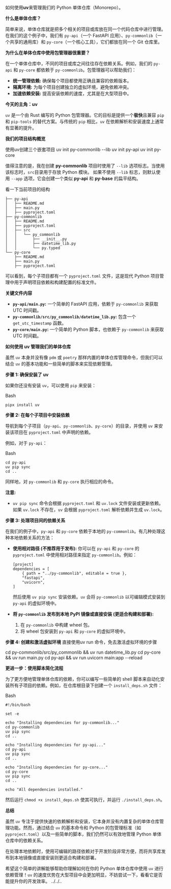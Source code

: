 如何使用**uv**来管理我们的 Python 单体仓库（Monorepo）。

**什么是单体仓库？**

简单来说，单体仓库就是把多个相关的项目或库放在同一个代码仓库中进行管理。
在我们的这个例子中，我们有 `py-api`（一个 FastAPI 应用）、`py-commonlib`（一个共享的通用库）和 `py-core`（一个核心工具），它们都放在同一个 Git 仓库里。

**为什么在单体仓库中使用包管理器很重要？**

在一个单体仓库中，不同的项目或库之间往往存在依赖关系。例如，我们的 `py-api` 和 `py-core` 都依赖于 `py-commonlib`。包管理器可以帮助我们：

- **统一管理依赖:** 确保每个项目都使用正确且兼容的依赖版本。
- **隔离环境:** 为每个项目创建独立的虚拟环境，避免依赖冲突。
- **加速依赖安装:** 提高安装依赖的速度，尤其是在大型项目中。

**今天的主角：uv**

`uv` 是一个由 Rust 编写的 Python 包管理器。它的目标是提供一个**极快**且兼容 `pip` 和 `pip-tools` 的替代方案。与传统的 `pip` 相比，`uv` 在依赖解析和安装速度上通常有显著的提升。

**我们的项目结构概览**

使用uv创建三个嵌套项目
uv init py-commonlib --lib
uv init py-api
uv init py-core

值得注意的是，我在创建 **py-commonlib** 项目时使用了 `--lib` 选项标志。当使用该标志时，`src`目录用于存放 Python 模块。
如果不使用 `--lib` 标志，则默认使用 `--app` 选项，它会创建一个类似 **py-api** 和 **py-base** 的扁平结构。

看一下当前项目的结构

```
├── py-api
│   ├── README.md
│   ├── main.py
│   ├── pyproject.toml
├── py-commonlib
│   ├── README.md
│   ├── pyproject.toml
│   ├── src
│   │   └── py_commonlib
│   │       ├── __init__.py
│   │       ├── datetime_lib.py
│   │       └── py.typed
└── py-core
    ├── README.md
    ├── main.py
    ├── pyproject.toml
```

可以看到，每个子项目都有一个 `pyproject.toml` 文件，这是现代 Python 项目管理中用于声明项目依赖和构建配置的标准文件。

**关键文件内容**

- **`py-api/main.py`:** 一个简单的 FastAPI 应用，依赖于 `py-commonlib` 来获取 UTC 时间戳。
- **`py-commonlib/src/py_commonlib/datetime_lib.py`:** 包含一个 `get_utc_timestamp` 函数。
- **`py-core/main.py`:** 一个简单的 Python 脚本，也依赖于 `py-commonlib` 来获取 UTC 时间戳。


**如何使用 uv 管理我们的单体仓库**

虽然 `uv` 本身并没有像 `pdm` 或 `poetry` 那样内置的单体仓库管理命令，但我们可以结合 `uv` 的基本功能和一些简单的脚本来实现依赖管理。

**步骤 1: 确保安装了 uv**

如果你还没有安装 `uv`，可以使用 `pip` 来安装：

Bash

```
pipx install uv
```

**步骤 2: 在每个子项目中安装依赖**

导航到每个子项目（`py-api`、`py-commonlib`、`py-core`）的目录，并使用 `uv` 来安装该项目在 `pyproject.toml` 中声明的依赖。

例如，对于 `py-api`：

Bash

```
cd py-api
uv pip sync
cd ..
```

同样地，对 `py-commonlib` 和 `py-core` 执行相应的命令。

**注意:**

- `uv pip sync` 命令会根据 `pyproject.toml` 和 `uv.lock` 文件安装或更新依赖。如果 `uv.lock` 不存在，`uv` 会根据 `pyproject.toml` 解析依赖并生成 `uv.lock`。

**步骤 3: 处理项目间的依赖关系**

在我们的例子中，`py-api` 和 `py-core` 依赖于本地的 `py-commonlib`。有几种处理这种本地依赖关系的方法：

- **使用相对路径 (不推荐用于发布):** 你可以在 `py-api` 和 `py-core` 的 `pyproject.toml` 中使用相对路径来指定 `py-commonlib`。例如：

    ```
    [project]
    dependencies = [
        { path = "../py-commonlib", editable = true },
        "fastapi",
        "uvicorn",
    ]
    ```
    
    然后使用 `uv pip sync` 安装依赖。`uv` 会将 `py-commonlib` 以可编辑模式安装到 `py-api` 的虚拟环境中。
    
- **将 `py-commonlib` 发布到本地 PyPI 镜像或直接安装 (更适合构建和部署):**
    
    1. 在 `py-commonlib` 中构建 wheel 包。
    2. 将 wheel 包安装到 `py-api` 和 `py-core` 的虚拟环境中。

**步骤 4: 创建和激活虚拟环境**
直接使用uv run 命令，免去激活虚拟环境的步骤

cd py-commonlib/src/py_commonlib && uv run datetime_lib.py
cd py-core && uv run main.py
cd py-api && uv run uvicorn main:app --reload

**更进一步：使用脚本简化流程**

为了更方便地管理单体仓库的依赖，你可以编写一些简单的 shell 脚本来自动化安装所有子项目的依赖。例如，在仓库根目录下创建一个 `install_deps.sh` 文件：

Bash

```
#!/bin/bash

set -e

echo "Installing dependencies for py-commonlib..."
cd py-commonlib
uv pip sync
cd ..

echo "Installing dependencies for py-api..."
cd py-api
uv pip sync
cd ..

echo "Installing dependencies for py-core..."
cd py-core
uv pip sync
cd ..

echo "All dependencies installed."
```

然后运行 `chmod +x install_deps.sh` 使其可执行，并运行 `./install_deps.sh`。

**总结**

虽然 `uv` 专注于提供快速的依赖解析和安装，它本身并没有内置复杂的单体仓库管理功能。然而，通过结合 `uv` 的基本命令和 Python 的包管理标准（如 `pyproject.toml`）以及一些简单的脚本，我们仍然可以有效地管理 Python 单体仓库中的依赖关系。

在处理本地依赖时，使用可编辑的路径依赖对于开发阶段非常方便，而将共享库发布到本地镜像或直接安装则更适合构建和部署。

希望这个简单的讲解能够帮助你理解如何在你的 Python 单体仓库中使用 `uv` 进行依赖管理！`uv` 的速度优势在大型项目中会更加明显，不妨尝试一下，看看它是否能提升你的开发效率。
../../..
